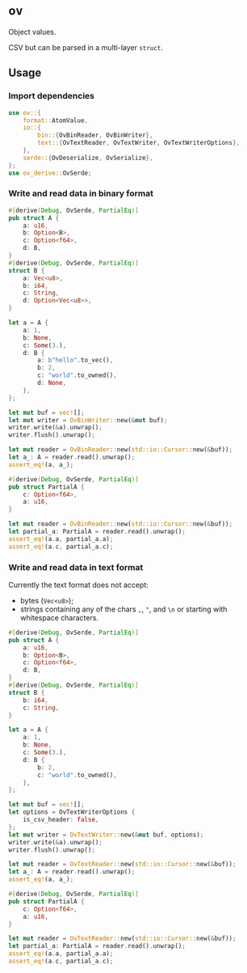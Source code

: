 # `ov`

Object values.

CSV but can be parsed in a multi-layer `struct`.

## Usage

### Import dependencies

```rust
use ov::{
    format::AtomValue,
    io::{
        bin::{OvBinReader, OvBinWriter},
        text::{OvTextReader, OvTextWriter, OvTextWriterOptions},
    },
    serde::{OvDeserialize, OvSerialize},
};
use ov_derive::OvSerde;
```

### Write and read data in binary format

```rust
#[derive(Debug, OvSerde, PartialEq)]
pub struct A {
    a: u16,
    b: Option<B>,
    c: Option<f64>,
    d: B,
}
#[derive(Debug, OvSerde, PartialEq)]
struct B {
    a: Vec<u8>,
    b: i64,
    c: String,
    d: Option<Vec<u8>>,
}

let a = A {
    a: 1,
    b: None,
    c: Some(3.),
    d: B {
        a: b"hello".to_vec(),
        b: 2,
        c: "world".to_owned(),
        d: None,
    },
};

let mut buf = vec![];
let mut writer = OvBinWriter::new(&mut buf);
writer.write(&a).unwrap();
writer.flush().unwrap();

let mut reader = OvBinReader::new(std::io::Cursor::new(&buf));
let a_: A = reader.read().unwrap();
assert_eq!(a, a_);

#[derive(Debug, OvSerde, PartialEq)]
pub struct PartialA {
    c: Option<f64>,
    a: u16,
}

let mut reader = OvBinReader::new(std::io::Cursor::new(&buf));
let partial_a: PartialA = reader.read().unwrap();
assert_eq!(a.a, partial_a.a);
assert_eq!(a.c, partial_a.c);
```

### Write and read data in text format

Currently the text format does not accept:

- bytes (`Vec<u8>`);
- strings containing any of the chars `,`, `"`, and `\n` or starting with whitespace characters.

```rust
#[derive(Debug, OvSerde, PartialEq)]
pub struct A {
    a: u16,
    b: Option<B>,
    c: Option<f64>,
    d: B,
}
#[derive(Debug, OvSerde, PartialEq)]
struct B {
    b: i64,
    c: String,
}

let a = A {
    a: 1,
    b: None,
    c: Some(3.),
    d: B {
        b: 2,
        c: "world".to_owned(),
    },
};

let mut buf = vec![];
let options = OvTextWriterOptions {
    is_csv_header: false,
};
let mut writer = OvTextWriter::new(&mut buf, options);
writer.write(&a).unwrap();
writer.flush().unwrap();

let mut reader = OvTextReader::new(std::io::Cursor::new(&buf));
let a_: A = reader.read().unwrap();
assert_eq!(a, a_);

#[derive(Debug, OvSerde, PartialEq)]
pub struct PartialA {
    c: Option<f64>,
    a: u16,
}

let mut reader = OvTextReader::new(std::io::Cursor::new(&buf));
let partial_a: PartialA = reader.read().unwrap();
assert_eq!(a.a, partial_a.a);
assert_eq!(a.c, partial_a.c);
```
